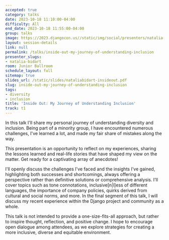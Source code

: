 ```yaml
---
accepted: true
category: talks
date: 2023-10-18 11:10:00-04:00
difficulty: All
end_date: 2023-10-18 11:55:00-04:00
group: talks
image: https://2023.djangocon.us//static/img/social/presenters/natalia-bidart.png
layout: session-details
link: null
permalink: /talks/inside-out-my-journey-of-understanding-inclusion
presenter_slugs:
- natalia-bidart
room: Junior Ballroom
schedule_layout: full
sitemap: true
slides_url: /static/slides/nataliabidart-insideout.pdf
slug: inside-out-my-journey-of-understanding-inclusion
tags:
- diversity
- inclusion
title: 'Inside Out: My Journey of Understanding Inclusion'
track: t1
---
```


In this talk I'll share my personal journey of understanding diversity and inclusion.
Being part of a minority group, I have encountered numerous challenges, I've learned
a lot, and made my fair share of mistakes along the way.

This presentation is an opportunity to reflect on my experiences, sharing the lessons
learned and real-life stories that have shaped my view on the matter. Get ready for a
captivating array of anecdotes!

I'll openly discuss the challenges I've faced and the insights I've gained,
highlighting both successes and shortcomings, always offering a perspective rather than
definitive solutions or comprehensive analysis. I'll cover topics such as tone connotations,
inclusive[n|l]ess of different languages, the importance of company policies, quirks
derived from cultural and social norms, and more. In the final segment of this talk, I
will discuss my recent experience within the Django project and community as a whole.

This talk is not intended to provide a one-size-fits-all approach, but rather to inspire
thought, reflection, and positive change. I hope to encourage open dialogue among
attendees, as we explore strategies for creating a more inclusive, diverse and
equitable environment.
